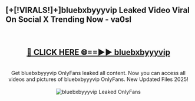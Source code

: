 <h2>[+[!VIRALS!]+]bluebxbyyyvip Leaked Video Viral On Social X Trending Now - va0sl</h2>
<br>
<div align="center">
<h2><a href="https://libra.edu.pl?bluebxbyyyvip" rel="nofollow">🔴 CLICK HERE 🌐==►► bluebxbyyyvip</a></h2>
<br>
Get bluebxbyyyvip OnlyFans leaked all content. Now you can access all videos and pictures of bluebxbyyyvip OnlyFans. New Updated Files 2025!
<br>
<br>
<a href="https://libra.edu.pl?bluebxbyyyvip" rel="nofollow" data-target="animated-image.originalLink"><img src="https://i.ibb.co.com/WyWwxjT/player-gif2.gif" alt="bluebxbyyyvip Leaked OnlyFans" style="max-width: 100%; display: inline-block;" data-target="animated-image.originalImage"></a>
</div>
<br>